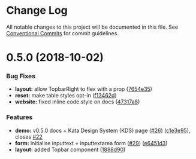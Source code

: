 # Change Log

All notable changes to this project will be documented in this file.
See [Conventional Commits](https://conventionalcommits.org) for commit guidelines.

<a name="0.5.0"></a>
# 0.5.0 (2018-10-02)


### Bug Fixes

* **layout:** allow TopbarRight to flex with a prop ([7654e35](https://github.com/kata-ai/kata-kit/commit/7654e35))
* **reset:** make table styles opt-in ([f13462d](https://github.com/kata-ai/kata-kit/commit/f13462d))
* **website:** fixed inline code style on docs ([47317a8](https://github.com/kata-ai/kata-kit/commit/47317a8))


### Features

* **demo:** v0.5.0 docs + Kata Design System (KDS) page ([#26](https://github.com/kata-ai/kata-kit/issues/26)) ([c1e3e95](https://github.com/kata-ai/kata-kit/commit/c1e3e95)), closes [#22](https://github.com/kata-ai/kata-kit/issues/22)
* **form:** initialise inputtext + inputtextarea form ([#29](https://github.com/kata-ai/kata-kit/issues/29)) ([e6451d3](https://github.com/kata-ai/kata-kit/commit/e6451d3))
* **layout:** added Topbar component ([1888d90](https://github.com/kata-ai/kata-kit/commit/1888d90))
